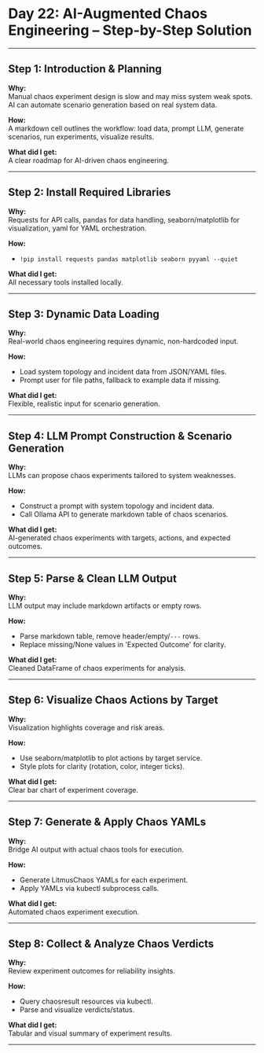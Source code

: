 # Day 22: AI-Augmented Chaos Engineering – Step-by-Step Solution

---

## Step 1: Introduction & Planning

**Why:**  
Manual chaos experiment design is slow and may miss system weak spots. AI can automate scenario generation based on real system data.

**How:**  
A markdown cell outlines the workflow: load data, prompt LLM, generate scenarios, run experiments, visualize results.

**What did I get:**  
A clear roadmap for AI-driven chaos engineering.

---

## Step 2: Install Required Libraries

**Why:**  
Requests for API calls, pandas for data handling, seaborn/matplotlib for visualization, yaml for YAML orchestration.

**How:**  
- `!pip install requests pandas matplotlib seaborn pyyaml --quiet`

**What did I get:**  
All necessary tools installed locally.

---

## Step 3: Dynamic Data Loading

**Why:**  
Real-world chaos engineering requires dynamic, non-hardcoded input.

**How:**  
- Load system topology and incident data from JSON/YAML files.
- Prompt user for file paths, fallback to example data if missing.

**What did I get:**  
Flexible, realistic input for scenario generation.

---

## Step 4: LLM Prompt Construction & Scenario Generation

**Why:**  
LLMs can propose chaos experiments tailored to system weaknesses.

**How:**  
- Construct a prompt with system topology and incident data.
- Call Ollama API to generate markdown table of chaos scenarios.

**What did I get:**  
AI-generated chaos experiments with targets, actions, and expected outcomes.

---

## Step 5: Parse & Clean LLM Output

**Why:**  
LLM output may include markdown artifacts or empty rows.

**How:**  
- Parse markdown table, remove header/empty/`---` rows.
- Replace missing/None values in 'Expected Outcome' for clarity.

**What did I get:**  
Cleaned DataFrame of chaos experiments for analysis.

---

## Step 6: Visualize Chaos Actions by Target

**Why:**  
Visualization highlights coverage and risk areas.

**How:**  
- Use seaborn/matplotlib to plot actions by target service.
- Style plots for clarity (rotation, color, integer ticks).

**What did I get:**  
Clear bar chart of experiment coverage.

---

## Step 7: Generate & Apply Chaos YAMLs

**Why:**  
Bridge AI output with actual chaos tools for execution.

**How:**  
- Generate LitmusChaos YAMLs for each experiment.
- Apply YAMLs via kubectl subprocess calls.

**What did I get:**  
Automated chaos experiment execution.

---

## Step 8: Collect & Analyze Chaos Verdicts

**Why:**  
Review experiment outcomes for reliability insights.

**How:**  
- Query chaosresult resources via kubectl.
- Parse and visualize verdicts/status.

**What did I get:**  
Tabular and visual summary of experiment results.

---

